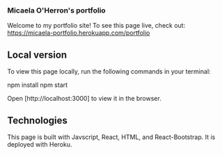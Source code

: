 ### Micaela O'Herron's portfolio

Welcome to my portfolio site! To see this page live, check out: https://micaela-portfolio.herokuapp.com/portfolio

## Local version

To view this page locally, run the following commands in your terminal:

npm install
npm start

Open [http://localhost:3000] to view it in the browser.

## Technologies

This page is built with Javscript, React, HTML, and React-Bootstrap. It is deployed with Heroku.
